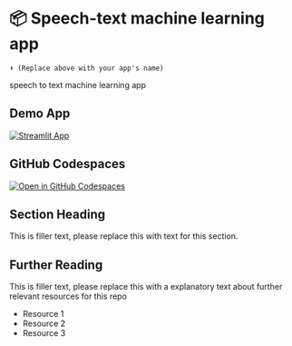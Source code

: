 # 📦 Speech-text machine learning app
```
⬆️ (Replace above with your app's name)
```

speech to text machine learning app

## Demo App

[![Streamlit App](https://static.streamlit.io/badges/streamlit_badge_black_white.svg)](https://speech-text.streamlit.app/)

## GitHub Codespaces

[![Open in GitHub Codespaces](https://github.com/codespaces/badge.svg)](https://codespaces.new/streamlit/app-starter-kit?quickstart=1)

## Section Heading

This is filler text, please replace this with text for this section.

## Further Reading

This is filler text, please replace this with a explanatory text about further relevant resources for this repo
- Resource 1
- Resource 2
- Resource 3
